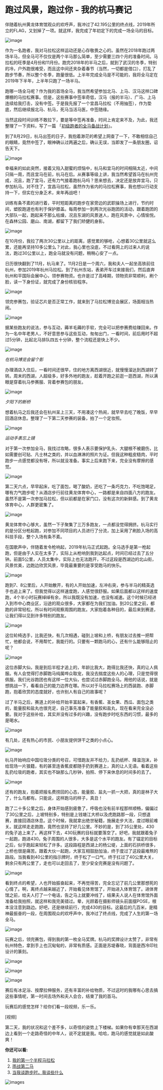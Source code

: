 # 跑过风景，跑过你 - 我的杭马赛记

伴随着杭州黄龙体育馆观众的欢呼声，我冲过了42.195公里的终点线，2019年所立的FLAG，又划掉了一项。就这样，我完成了年初定下的完成一场全马的目标。

![image](https://raw.githubusercontent.com/mogoweb/mywritings/master/book_wechat/201911/images/hangma_00.jpg)

作为一名跑者，我对马拉松这样运动还是心存敬畏之心的。虽然在2018年跑过两场半马，但全马可不仅仅是两个半马那么简单，至少需要三四个月的准备时间。马拉松的旺季是4月份和11月份。跑完2018年的半马之后，就到了武汉的冬季，特别的冷，户外跑很难受，而且这中间还夹杂着春节（当然，一切都是借口），打乱了跑步节奏，所以整个冬季，跑量很低。上半年完成全马是不可能的，我将全马定在2019年下半年，上半年只跑了一场半马。

跑哪一场全马呢？作为我的首场全马，我当然希望参加北马、上马、汉马这样口碑爆棚的马拉松赛事。但是，这些赛事中签率奇低，汉马（报的半马）、广马、上马连续给我打击，没有中签。于是我先报了一个宜昌马拉松（不用抽签），作为垫底，然后继续报北马、杭马，死马当活马医，中签随缘。

当然这段时间训练不敢拉下，要是等中签再准备，时间上肯定来不及，为此，我还整理了一下资料，写了一篇 「[初级跑者的全马备战计划](https://mp.weixin.qq.com/s/6IkjDHSSoUDu3B3aXDn4Tw)」。

到了8月29日，杭马出签的日子，我抱着渺茫的希望上网查了一下，不敢相信自己的眼睛，竟然中签了，眼神确认过两遍之后，确认无误，当即发了一条朋友圈，诏告天下。

![image](https://raw.githubusercontent.com/mogoweb/mywritings/master/book_wechat/201911/images/hangma_01.jpeg)

幸福来的如此突然，接着又陷入甜蜜的烦恼中，杭马和宜马的时间相隔太近，中间只隔一周，而且宜马在前，杭马在后。从赛事等级上讲，我当然希望首马在杭州完成，况且，跑了宜马，还有力气接着跑杭马吗？思来想去，决定还是放弃宜马，只参加杭马。对不住了，宜昌马拉松，虽然作为省内的马拉松赛事，我也想以行动支持一下，但实在分身乏术，来年再战吧！

训练有条不紊的进行着，平时短距离的跑步在家旁边的武职操场上进行，节约时间，塑胶跑道也有利于保护膝盖。每周参加一到两次光谷跑团的活动，跟着跑团的大部队一起，跑起来不那么枯燥，况且东湖的风景迷人，跑在风景中，心情愉悦。在森林公园、磨山、南湖，都留下了我们矫健的身影。

![image](https://raw.githubusercontent.com/mogoweb/mywritings/master/book_wechat/201911/images/hangma_02.jpg)

在10月份，我拉了两次30公里以上的距离，感觉累的够呛，心想着30公里就这么累，还能再坚持10多公里么？对此，我心里也没底，不过看网上的过来人的说法，跑过30公里以上，跑全马就没有问题，稍稍心安了一点。

日历很快翻到了11月，杭马来了。11月2日是一个周六，我和夫人一起坐高铁前往杭州，参加2019年杭州马拉松。到了杭州东站，表弟开车过来接我们，然后直奔杭州和平国际会展中心，领参赛物资。也许是过了高峰期，领物资非常顺利，刷个脸，读一下身份证，就完成了身份核验程序。

![image](https://raw.githubusercontent.com/mogoweb/mywritings/master/book_wechat/201911/images/hangma_04.jpeg)

领完参赛包，验证芯片是否正常工作，就来到了马拉松博览会展区，场面相当热闹。

![image](https://raw.githubusercontent.com/mogoweb/mywritings/master/book_wechat/201911/images/hangma_05.jpeg)

据某些跑友的说法，参与互动，薅羊毛薅的手软，完全可以把参赛费给赚回来。作为一名中年老男人，不好意思参与这些互动，匆匆出门，一看时间，前后用时不超过5分钟，比起北马排队四五十分钟，整个流程还是快上不少。

![image](https://raw.githubusercontent.com/mogoweb/mywritings/master/book_wechat/201911/images/hangma_03.jpg)

*在杭马博览会留个影*

办理酒店入住后，一看时间还很早，住的地方离西湖很近，就慢慢溜达到西湖转了转。周末的西湖，人超级多，好多外地的跑友，趁着开跑之前逛一逛西湖，所以满眼是穿着杭马参赛服、背着参赛包的朋友。

![image](https://raw.githubusercontent.com/mogoweb/mywritings/master/book_wechat/201911/images/hangma_24.jpeg)

*夕阳下的断桥*

想着杭马之后我还会在杭州呆上三天，不用凑这个热闹，就早早去吃了晚饭，早早回酒店休息。整理了一下第二天参赛的装备，拍了一个定妆照。

![image](https://raw.githubusercontent.com/mogoweb/mywritings/master/book_wechat/201911/images/hangma_06.jpeg)

*运动手表忘上镜*

对于第一次参加全马，我找过攻略，很多人表示要保护乳头、大腿根不被磨伤，比如需要创可贴、凡士林之类的，并以血淋淋的照片为证。但我这种粗皮糙肉，平时跑步一点感觉都没有呀，所以就没准备。事实上后来跑下来，完全没有摩擦的感觉。

![image](https://raw.githubusercontent.com/mogoweb/mywritings/master/book_wechat/201911/images/hangma_07.jpeg)

第二天六点，早早起床，吃了面包，喝了酸奶，还吃了一条巧克力，不吃饱喝足，哪有力气跑步呢？从酒店步行前往黄龙体育中心，一路都是来自四面八方的跑友。虽然不是第一次参加马拉松，但以前都是在家门口，没有这次的新鲜感。到了黄龙体育中心，人群更密集了。

![image](https://raw.githubusercontent.com/mogoweb/mywritings/master/book_wechat/201911/images/hangma_08.jpeg)

黄龙体育中心够大，虽然一下子聚集了三万多跑友，一点都没觉得拥挤。杭马实行的是分区分枪起跑，对参加不同项目的人员进行了分流，加上采用了刷脸入场的高科技手段，整个入场有条不紊。

在国歌声中，伴随着发令枪响起，2019年杭马正式起跑。全马选手是第一枪起跑，但是由于人实在太多了，实际上从枪响到我到达起点，时间已经过去了五分钟。前面5公里，人员太集中，实际上也无法跑开，不过这段是西湖边的北山街，风景优美，边跑边欣赏风景，毕竟最重要的是享受跑马的快乐。

![image](https://raw.githubusercontent.com/mogoweb/mywritings/master/book_wechat/201911/images/hangma_09.jpeg)

跑到7、8公里后，人开始散开，有的人开始加速，左冲右突，参与半马的精英选手也追上来了。但我觉得以这样速度跑，人感觉很舒服。如果后面都以这样的速度跑，4个半小时玩赛绰绰有余，所以我既没有加速，也没有减速。这个时候已经进入到市中心商业区，沿途的观众很多，大家都在为我们加油。到20公里之前，都跑的非常轻松，所以有时间观察周围的跑友。大家抱着各种目的，最后来到赛道，让我们得以见到许多特别的跑友。

![image](https://raw.githubusercontent.com/mogoweb/mywritings/master/book_wechat/201911/images/hangma_10.jpeg)

这位轮椅选手，比我还快，有几次相遇，碰到上坡和上桥，有朋友过去推一把帮忙，他都会说，不用帮忙，我能行的。只要有一颗跑马的心，还有什么能够阻止的呢？

![image](https://raw.githubusercontent.com/mogoweb/mywritings/master/book_wechat/201911/images/hangma_11.jpeg)

这位赤脚大仙，我是到后半程才追上的，年龄比我大，跑得比我还快，真的让人佩服。有人会觉得打赤脚跑马纯属哗众取宠，我没去揣度这些人的心理，只是觉得很佩服。我们光谷跑团也有这样一位大仙，也尝试过赤脚跑全马。用他的话说，就是想挑战一下，看看自己的能力边界在哪。所以对于马拉松赛场上的西装跑、赤脚跑，抱着欣赏的态度就好，也许别人有自己的故事呢？

过了半马之后，赛道上的补给开始丰富起来，有香蕉、圣女果、西瓜、面包之类的，能量胶和盐丸也很充足，自己事先准备了能量胶和盐丸，现在看来完全没必要。我对于这些补给，其实并没有过多的兴趣，没有跑步时吃东西的习惯，最多的是喝水。

![image](https://raw.githubusercontent.com/mogoweb/mywritings/master/book_wechat/201911/images/hangma_12.jpeg)

有几处，还有热心的市民、小朋友提供饼干之类的小点心。

![image](https://raw.githubusercontent.com/mogoweb/mywritings/master/book_wechat/201911/images/hangma_14.jpeg)

杭马开始响应中国垃圾分类的号召，可惜跑友并不给力，乱扔纸杯、降温泡沫，补给现场一片狼籍，有的甚至连香蕉皮都随手扔到赛道上，真的让人无语。看着这些乱扔垃圾的跑者，其实也不缺那么几秒钟，拍照、停下来休息的时间多的去了。

![image](https://raw.githubusercontent.com/mogoweb/mywritings/master/book_wechat/201911/images/hangma_13.jpeg)

还有的跑友，抱着把报名费捞回的心态，能量胶、盐丸一抓一大把，真的是林子大了，什么鸟都有。只能说，这样跑马的样子，真丑！

跑了二十多公里之后，身体开始感到疲惫了，呼吸也没有前半程那样顺畅，偏偏过了30公里之后，上坡特别多，特别是上钱塘江大桥以及虎跑路那一段，只想退赛，直接回酒店休息。这个时候，我就拿出绝世秘籍，施展走步大法，度过眼前难关。就这样走走跑跑，竟然也坚持了好几公里。不妙的是，到了35公里处，430的兔子追上来了。再这样下去，430玩赛的目标就要落空了。好吧，我就跟着兔子一起跑，跑进430。兔子周围的人很多，大多是这个水平的跑友。有了锚定的目标之后，似乎跑起来轻松了许多。这段路程是西湖上的杨公堤，上面的石拱桥很多，上桥也很是痛苦。跟着大伙一起跑，大家互相鼓励加油，终于度过了这段最难熬的路段。当我看到40公里的指示牌时，终于松了一口气，终于扛过了40公里大关，剩余只有两公里了，走也可以走回去了，至少安全完赛是没有问题了。

![image](https://raw.githubusercontent.com/mogoweb/mywritings/master/book_wechat/201911/images/hangma_15.jpeg)

看到终点的希望，人也开始振奋起来，不再觉得苦，完全忘记了前几公里那想死的心情了。啊，离终点越来越近了，开始看见体育馆了，开始进入体育馆了。进体育馆之前，给夫人打了一个电话，告之马上就要冲线了，结果夫人说人在体育馆外面准备给我拍照，就这样和我完美错过。晕，光顾着在摄影师镜头前面摆POSE，根本没注意到路边。好吧，还是继续前行，完成430的目标。这最后的几百米，是精神最振奋的一段，在周围观众的欢呼声中，我冲过了终点线，完成了人生的第一场全马。

![image](https://raw.githubusercontent.com/mogoweb/mywritings/master/book_wechat/201911/images/hangma_25.jpg)

玩赛之后，领完赛包，得到我的第一枚全马奖牌。杭马的奖牌设计太赞了，非常有杭州特色，拿到手上也沉甸甸的，非常有质感。正面是苏堤春晓，背面是西冷印社设计的篆刻。

![image](https://raw.githubusercontent.com/mogoweb/mywritings/master/book_wechat/201911/images/hangma_19.jpeg)

![image](https://raw.githubusercontent.com/mogoweb/mywritings/master/book_wechat/201911/images/hangma_21.jpeg)

![image](https://raw.githubusercontent.com/mogoweb/mywritings/master/book_wechat/201911/images/hangma_20.jpeg)

赛后有冰足浴、按摩拉伸服务，还有丰富的补给物质，不过这时的我哪有心思去搞这些事情呢，第一时间去场外和夫人会合，结束了我的首马。

玩赛后的感觉怎样？给你们看一段视频，乐一乐。

[视频]

第二天，我的状况和这个差不多，以奇怪的姿势上下楼梯。如果你有幸那天在西湖边上看到一个走路奇怪的中年人，说不定就是我。哈哈，跑马的感觉就是如此酸爽！

**你还可以看:**

1. [我的第一个半程马拉松](https://mp.weixin.qq.com/cgi-bin/appmsg?begin=0&count=10&action=list_card&type=10&query=%E6%88%91%E7%9A%84%E7%AC%AC%E4%B8%80%E5%9C%BA&token=1481831411&lang=zh_CN)
2. [雨战第二马](https://mp.weixin.qq.com/s?__biz=MzI3NTQyMzEzNQ==&tempkey=MTAzNF9STktmbUM5U1VBbTEzd2JYZmx0aEh3dWtkOXN4VXI5akxKSjdBYWZlSTdGbUt4NzVOWTNDOWJfWFhzTWNYZ21VQW9ZTjBqZlNlVW1QODU0TU1aOFNtYko2RXplcEJZOFJQOU5lWG41S3UycjFIT2RnUFB3RmVxTW16SVN4N3ZnT2FxN0hIZEsxRzJIN25ZR0hnRGFuem84LUJkN0VFakFhTTZCa25nfn4%3D&chksm=6b0448ef5c73c1f94c59fbb68564db42ed665b33ab57863afc2f79ba726515589373ef708512#rd)
3. [当我谈跑步时，我谈些什么](https://mp.weixin.qq.com/s?__biz=MzI3NTQyMzEzNQ==&tempkey=MTAzNF9STktmbUM5U1VBbTEzd2JYZmx0aEh3dWtkOXN4VXI5akxKSjdBYWZlSTdGbUt4NzVOWTNDOWJfWFhzTWNYZ21VQW9ZTjBqZlNlVW1QODU0TU1aOFNtYko2RXplcEJZOFJQOU5lWG41S3UycjFIT2RnUFB3RmVxTW16SVN4N3ZnT2FxN0hIZEsxRzJIN25ZR0hnRGFuem84LUJkN0VFakFhTTZCa25nfn4%3D&chksm=6b0448ef5c73c1f94c59fbb68564db42ed665b33ab57863afc2f79ba726515589373ef708512#rd)

![images](https://raw.githubusercontent.com/mogoweb/mywritings/master/book_wechat/common_images/%E5%BE%AE%E4%BF%A1%E5%85%AC%E4%BC%97%E5%8F%B7_%E5%85%B3%E6%B3%A8%E4%BA%8C%E7%BB%B4%E7%A0%81.png)